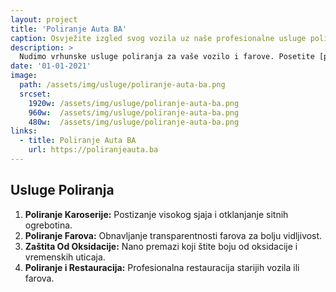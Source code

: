 ```yaml
---
layout: project
title: 'Poliranje Auta BA'
caption: Osvježite izgled svog vozila uz naše profesionalne usluge poliranja! 🌟🚗
description: >
  Nudimo vrhunske usluge poliranja za vaše vozilo i farove. Posetite [poliranjeauta.ba](https://poliranjeauta.ba) i doživite povratak sjaja i zaštite vašeg automobila.
date: '01-01-2021'
image: 
  path: /assets/img/usluge/poliranje-auta-ba.png
  srcset: 
    1920w: /assets/img/usluge/poliranje-auta-ba.png
    960w:  /assets/img/usluge/poliranje-auta-ba.png
    480w:  /assets/img/usluge/poliranje-auta-ba.png
links:
  - title: Poliranje Auta BA
    url: https://poliranjeauta.ba
---
```


## Usluge Poliranja

1. **Poliranje Karoserije:** Postizanje visokog sjaja i otklanjanje sitnih ogrebotina.
2. **Poliranje Farova:** Obnavljanje transparentnosti farova za bolju vidljivost.
3. **Zaštita Od Oksidacije:** Nano premazi koji štite boju od oksidacije i vremenskih uticaja.
4. **Poliranje i Restauracija:** Profesionalna restauracija starijih vozila ili farova.
